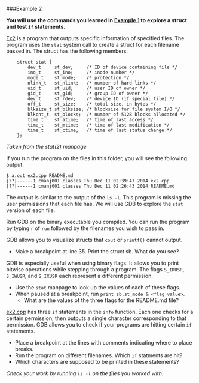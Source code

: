 ###Example 2

**You will use the commands you learned in [Example 1](/../ex1/) to explore
a struct and test `if` statements.**

[Ex2](ex2.cpp) is a program that outputs specific information of specified
files. The program uses the `stat` system call to create a struct for
each filename passed in. The struct has the following members:

```
    struct stat {
        dev_t     st_dev;     /* ID of device containing file */
        ino_t     st_ino;     /* inode number */
        mode_t    st_mode;    /* protection */
        nlink_t   st_nlink;   /* number of hard links */
        uid_t     st_uid;     /* user ID of owner */
        gid_t     st_gid;     /* group ID of owner */
        dev_t     st_rdev;    /* device ID (if special file) */
        off_t     st_size;    /* total size, in bytes */
        blksize_t st_blksize; /* blocksize for file system I/O */
        blkcnt_t  st_blocks;  /* number of 512B blocks allocated */
        time_t    st_atime;   /* time of last access */
        time_t    st_mtime;   /* time of last modification */
        time_t    st_ctime;   /* time of last status change */
    };
```
_Taken from the stat(2) manpage_

If you run the program on the files in this folder, you will see the
following output:

```
$ a.out ex2.cpp README.md 
|??|------1 cmanj001 classes Thu Dec 11 02:39:47 2014 ex2.cpp
|??|------1 cmanj001 classes Thu Dec 11 02:26:43 2014 README.md
```

The output is similar to the output of the `ls -l`. This program is 
missing the user permissions that each file has. We will use GDB to 
explore the `stat` version of each file.

Run GDB on the binary executable you compiled. You can run the program by 
typing `r` of `run` followed by the filenames you wish to pass in.

GDB allows you to visualize structs that `cout` or `printf()` cannot output.
* Make a breakpoint at line 35. Print the struct sb. What do you see?

GDB is especially useful when using binary flags. It allows you to print
bitwise operations while stepping through a program. The flags `S_IRUSR`, 
`S_IWUSR`, and `S_IXUSR` each represent a different permission.
* Use the `stat` manpage to look up the values of each of these flags.
* When paused at a breakpoint, run `print sb.st_mode & <flag value>`.
  * What are the values of the three flags for the README.md file?

[ex2.cpp](ex2.cpp) has three `if` statements in the `info` function.
Each one checks for a certain permission, then outputs a single character
corresponding to that permission. GDB allows you to check if your 
programs are hitting certain `if` statements.
* Place a breakpoint at the lines with comments indicating where to place breaks.
* Run the program on different filenames. Which `if` statments are hit?
* Which characters are supposed to be printed in these statements?

_Check your work by running `ls -l` on the files you worked with._
